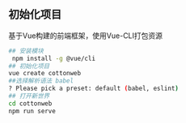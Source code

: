 ## 初始化项目

基于Vue构建的前端框架，使用Vue-CLI打包资源

```bash
## 安装模块
 npm install -g @vue/cli
## 初始化项目
vue create cottonweb
##选择解析语法 babel
? Please pick a preset: default (babel, eslint)
## 打开新世界
cd cottonweb
npm run serve
```



